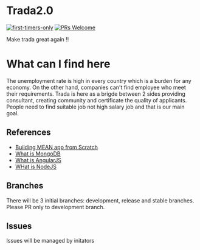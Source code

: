 # Trada2.0  

[![first-timers-only](http://img.shields.io/badge/first--timers--only-friendly-blue.svg?style=flat-square)](http://www.firsttimersonly.com/)
[![PRs Welcome](https://img.shields.io/badge/PRs-welcome-brightgreen.svg?style=flat-square)](http://makeapullrequest.com)

Make trada great again !!

# What can I find here  

The unemployment rate is high in every country which is a burden for any economy. On the other hand, companies can't find employee who meet their requirements. Trada is here as a brigde between 2 sides providing consultant, creating community and certificate the quality of applicants. People need to find suitable job not high salary job and that is our main goal.

## References  
* [Building MEAN app from Scratch](https://www.youtube.com/watch?v=PFP0oXNNveg)
* [What is MongoDB](http://vietjack.com/mongodb/index.jsp)
* [What is AngularJS](http://vietjack.com/angularjs/index.jsp)
* [WHat is NodeJS](http://vietjack.com/nodejs/index.jsp)

## Branches  
There will be 3 initial branches: development, release and stable branches. Please PR only to development branch.

## Issues
Issues will be managed by initators
